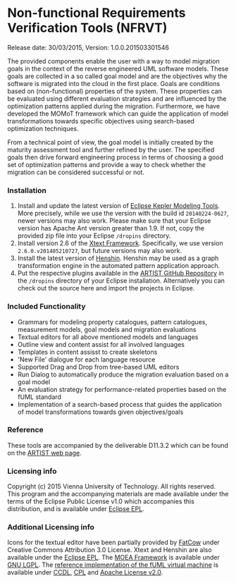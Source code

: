 # Non-functional Requirements Verification Tools (NFRVT)

Release date: 30/03/2015, Version: 1.0.0.201503301546

The provided components enable the user with a way to model migration goals in the context of the reverse engineered UML software models. 
These goals are collected in a so called goal model and are the objectives why the software is migrated into the cloud in the first place.
Goals are conditions based on (non-functional) properties of the system. 
These properties can be evaluated using different evaluation strategies and are influenced by the optimization patterns applied during the migration.
Furthermore, we have developed the MOMoT framework which can guide the application of model transformations towards specific objectives using search-based optimization techniques.

From a technical point of view, the goal model is initially created by the maturity assessment tool and further refined by the user. 
The specified goals then drive forward engineering process in terms of choosing a good set of optimization patterns and provide a way to check whether the migration can be considered successful or not.

### Installation
  1. Install and update the latest version of [Eclipse Kepler Modeling Tools](http://www.eclipse.org/downloads/packages/eclipse-modeling-tools/keplersr2). More precisely, while we use the version with the build id `20140224-0627`, newer versions may also work. Please make sure that your Eclipse version has Apache Ant version greater than 1.9. If not, copy the provided zip file into your Eclipse `/dropins` directory.
  2. Install version 2.6 of the [Xtext Framework](http://www.eclipse.org/Xtext/). Specifically, we use version `2.6.0.v201405210727`, but future versions may also work. 
  3. Install the latest version of [Henshin](http://www.eclipse.org/henshin/). Henshin may be used as a graph transformation engine in the automated pattern application approach.
  3. Put the respective plugins available in the [ARTIST GitHub Repository](https://github.com/artist-project/ARTIST/tree/master/binary/NFRVT) in the `/dropins` directory of your Eclipse installation. Alternatively you can check out the source here and import the projects in Eclipse.

### Included Functionality  
  * Grammars for modeling property catalogues, pattern catalogues, measurement models, goal models and migration evaluations
  * Textual editors for all above mentioned models and languages
  * Outline view and content assist for all involved languages
  * Templates in content assisst to create skeletons
  * 'New File' dialogue for each language resource
  * Supported Drag and Drop from tree-based UML editors
  * Run Dialog to automatically produce the migration evaluation based on a goal model
  * An evaluation strategy for performance-related properties based on the fUML standard
  * Implementation of a search-based process that guides the application of model transformations towards given objectives/goals

### Reference
These tools are accompanied by the deliverable D11.3.2 which can be found on the [ARTIST web page](http://artist-project.eu/documents).
  
### Licensing info
Copyright (c) 2015 Vienna University of Technology. All rights reserved. This program and the accompanying materials
are made available under the terms of the Eclipse Public License v1.0 which accompanies this distribution, and is available under [Eclipse EPL](http://www.eclipse.org/legal/epl-v10.html).
  
### Additional Licensing info
Icons for the textual editor have been partially provided by [FatCow](http://www.fatcow.com/free-icons) under Creative Commons Attribution 3.0 License.
Xtext and Henshin are also available under the [Eclipse EPL](http://www.eclipse.org/legal/epl-v10.html). 
The [MOEA Framework](http://moeaframework.org/) is available under [GNU LGPL](http://www.gnu.org/licenses/lgpl.html).
The [reference implementation of the fUML virtual machine](http://portal.modeldriven.org/project/foundationalUML) is available under [CCDL](https://glassfish.java.net/public/CDDL+GPL.html), [CPL](http://opensource.org/licenses/cpl1.0.php) and [Apache License v2.0](http://www.apache.org/licenses/LICENSE-2.0).